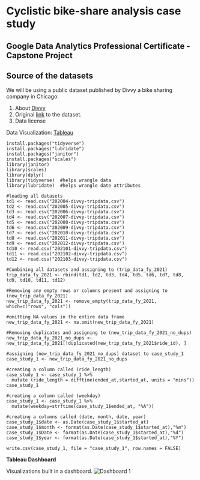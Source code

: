 # Cyclistic bike-share analysis case study
## Google Data Analytics Professional Certificate - Capstone Project
## Source of the datasets
We will be using a public dataset published by Divvy a bike sharing company in Chicago:
1. About [Divvy](https://www.divvybikes.com/about)
2. Original [link](https://divvy-tripdata.s3.amazonaws.com/index.html) to the dataset.
3. Data license

Data Visualization: [Tableau](https://public.tableau.com/views/Cyclisticbike-shareanalysis_16456039688820/Dashboard1?:language=en-US&:display_count=n&:origin=viz_share_link)

```
install.packages("tidyverse")
install.packages("lubridate")
install.packages("janitor")
install.packages("scales")
library(janitor)
library(scales)
library(dplyr)
library(tidyverse)  #helps wrangle data
library(lubridate)  #helps wrangle date attributes
```
```
#loading all datasets
td1 <- read.csv("202004-divvy-tripdata.csv")
td2 <- read.csv("202005-divvy-tripdata.csv")
td3 <- read.csv("202006-divvy-tripdata.csv")
td4 <- read.csv("202007-divvy-tripdata.csv")
td5 <- read.csv("202008-divvy-tripdata.csv")
td6 <- read.csv("202009-divvy-tripdata.csv")
td7 <- read.csv("202010-divvy-tripdata.csv")
td8 <- read.csv("202011-divvy-tripdata.csv")
td9 <- read.csv("202012-divvy-tripdata.csv")
td10 <- read.csv("202101-divvy-tripdata.csv")
td11 <- read.csv("202102-divvy-tripdata.csv")
td12 <- read.csv("202103-divvy-tripdata.csv")
```
```
#Combining all datasets and assigning to (trip_data_fy_2021)
trip_data_fy_2021 <- rbind(td1, td2, td3, td4, td5, td6, td7, td8, td9, td10, td11, td12)

#Removing any empty rows or columns present and assigning to (new_trip_data_fy_2021)
new_trip_data_fy_2021 <- remove_empty(trip_data_fy_2021, which=c("rows", "cols"))

#omitting NA values in the entire data frame
new_trip_data_fy_2021 <- na.omit(new_trip_data_fy_2021)

#Removing duplicates and assigning to (new_trip_data_fy_2021_no_dups)
new_trip_data_fy_2021_no_dups <- new_trip_data_fy_2021[!duplicated(new_trip_data_fy_2021$ride_id), ]

#assigning (new_trip_data_fy_2021_no_dups) dataset to case_study_1
case_study_1 <- new_trip_data_fy_2021_no_dups
```
```
#creating a column called (ride_length)
case_study_1 <- case_study_1 %>% 
  mutate (ride_length = difftime(ended_at,started_at, units = "mins"))
case_study_1

#creating a column called (weekday)
case_study_1 <- case_study_1 %>% 
  mutate(weekday=strftime(case_study_1$ended_at, "%A"))
  
#creating a columns called (date, month, date, year)
case_study_1$date <- as.Date(case_study_1$started_at)
case_study_1$month <- format(as.Date(case_study_1$started_at),"%m")
case_study_1$Date <- format(as.Date(case_study_1$started_at),"%d")
case_study_1$year <- format(as.Date(case_study_1$started_at),"%Y")
```
```
write.csv(case_study_1, file = "case_study_1", row.names = FALSE)
```
**Tableau Dashboard**

Visualizations built in a dashboard. 
![Dashboard 1](https://user-images.githubusercontent.com/53640666/158020449-dacc2015-b691-41eb-8c62-3e49bcd19f44.png)

